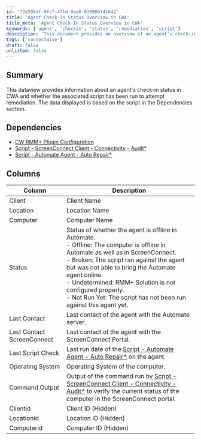 ```yaml
---
id: '72e598df-0fcf-471d-9ee8-030986141642'
title: 'Agent Check-In Status Overview in CWA'
title_meta: 'Agent Check-In Status Overview in CWA'
keywords: ['agent', 'checkin', 'status', 'remediation', 'script']
description: 'This document provides an overview of an agent’s check-in status in ConnectWise Automate (CWA), detailing whether the associated script has been executed for remediation. It includes dependencies, a breakdown of relevant columns, and the status of agents in relation to their connectivity and script execution.'
tags: ['connectwise']
draft: false
unlisted: false
---
```


## Summary

This dataview provides information about an agent's check-in status in CWA and whether the associated script has been run to attempt remediation. The data displayed is based on the script in the Dependencies section.

## Dependencies

- [CW RMM+ Plugin Configuration](https://proval.itglue.com/5078775/docs/9770217)
- [Script - ScreenConnect Client - Connectivity - Audit*](<../scripts/ScreenConnect Client - Connectivity - Audit.md>)
- [Script - Automate Agent - Auto Repair*](<../scripts/Automate Agent - Auto Repair.md>)

## Columns

| Column                        | Description                                                                                                           |
|-------------------------------|-----------------------------------------------------------------------------------------------------------------------|
| Client                        | Client Name                                                                                                          |
| Location                      | Location Name                                                                                                        |
| Computer                      | Computer Name                                                                                                        |
| Status                        | Status of whether the agent is offline in Automate. <br> - Offline: The computer is offline in Automate as well as in ScreenConnect. <br> - Broken: The script ran against the agent but was not able to bring the Automate agent online. <br> - Undetermined: RMM+ Solution is not configured properly. <br> - Not Run Yet: The script has not been run against this agent yet. |
| Last Contact                  | Last contact of the agent with the Automate server.                                                                 |
| Last Contact ScreenConnect     | Last contact of the agent with the ScreenConnect Portal.                                                            |
| Last Script Check             | Last run date of the [Script - Automate Agent - Auto Repair*](<../scripts/Automate Agent - Auto Repair.md>) on the agent. |
| Operating System              | Operating System of the computer.                                                                                    |
| Command Output                | Output of the command run by [Script - ScreenConnect Client - Connectivity - Audit*](<../scripts/ScreenConnect Client - Connectivity - Audit.md>) to verify the current status of the computer in the ScreenConnect portal. |
| Clientid                     | Client ID (Hidden)                                                                                                   |
| Locationid                   | Location ID (Hidden)                                                                                                 |
| Computerid                   | Computer ID (Hidden)                                                                                                 |
